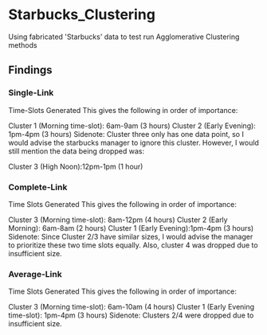 # Starbucks_Clustering
Using fabricated 'Starbucks' data to test run Agglomerative Clustering methods

## Findings

### Single-Link
Time-Slots Generated
This gives the following in order of importance:

Cluster 1 (Morning time-slot): 6am-9am (3 hours)
Cluster 2 (Early Evening): 1pm-4pm (3 hours)
Sidenote: Cluster three only has one data point, so I would advise the starbucks manager to ignore this cluster. However, I would still mention the data being dropped was:

Cluster 3 (High Noon):12pm-1pm (1 hour)

### Complete-Link
Time Slots Generated
This gives the following in order of importance:

Cluster 3 (Morning time-slot): 8am-12pm (4 hours)
Cluster 2 (Early Morning): 6am-8am (2 hours)
Cluster 1 (Early Evening):1pm-4pm (3 hours)
Sidenote: Since Cluster 2/3 have similar sizes, I would advise the manager to prioritize these two time slots equally. Also, cluster 4 was dropped due to insufficient size.

### Average-Link
Time Slots Generated
This gives the following in order of importance:

Cluster 3 (Morning time-slot): 6am-10am (4 hours)
Cluster 1 (Early Evening time-slot): 1pm-4pm (3 hours)
Sidenote: Clusters 2/4 were dropped due to insufficient size.
